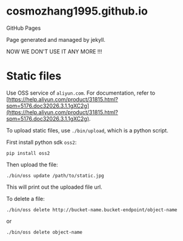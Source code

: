 cosmozhang1995.github.io
========================

GitHub Pages

Page generated and managed by jekyll.

NOW WE DON'T USE IT ANY MORE !!!

# Static files

Use OSS service of `aliyun.com`. For documentation, refer to [https://help.aliyun.com/product/31815.html?spm=5176.doc32026.3.1.1gXC2g](https://help.aliyun.com/product/31815.html?spm=5176.doc32026.3.1.1gXC2g).

To upload static files, use `./bin/upload`, which is a python script.

First install python sdk `oss2`:

`pip install oss2`

Then upload the file:

`./bin/oss update /path/to/static.jpg`

This will print out the uploaded file url.

To delete a file:

`./bin/oss delete http://bucket-name.bucket-endpoint/object-name`

or

`./bin/oss delete object-name`
